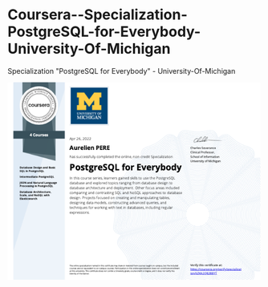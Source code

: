 # Coursera--Specialization-PostgreSQL-for-Everybody-University-Of-Michigan
Specialization "PostgreSQL for Everybody" - University-Of-Michigan

![specialisation certificate](./certificate.png)
